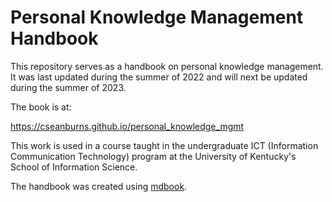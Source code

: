 # Personal Knowledge Management Handbook

This repository serves as a handbook on personal knowledge
management. It was last updated during the summer of 2022
and will next be updated during the summer of 2023.

The book is at:

https://cseanburns.github.io/personal_knowledge_mgmt

This work is used in a course taught in the undergraduate
ICT (Information Communication Technology) program at the
University of Kentucky's School of Information Science.

The handbook was created using
[mdbook](https://github.com/rust-lang/mdBook).
